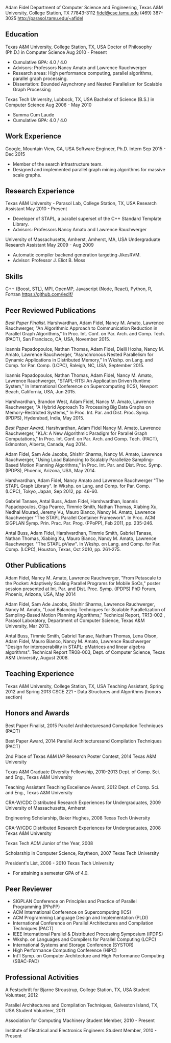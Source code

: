 Adam Fidel
Department of Computer Science and Engineering,
Texas A&M University, College Station, TX 77843-3112
fidel@cse.tamu.edu
(469) 387-3025
http://parasol.tamu.edu/~afidel

Education
---------
Texas A&M University, College Station, TX, USA
Doctor of Philosophy (Ph.D.) in Computer Science 
Aug 2010 - Present
* Cumulative GPA: 4.0 / 4.0
* Advisors: Professors Nancy Amato and Lawrence Rauchwerger
* Research areas: High performance computing, parallel algorithms, parallel graph processing.
* Dissertation: Bounded Asynchrony and Nested Parallelism for Scalable Graph Processing

Texas Tech University, Lubbock, TX, USA
Bachelor of Science (B.S.) in Computer Science
Aug 2006 - May 2010
* Summa Cum Laude
* Cumulative GPA: 4.0 / 4.0


Work Experience
-------------
Google, Mountain View, CA, USA
Software Engineer, Ph.D. Intern
Sep 2015 - Dec 2015
* Member of the search infrastructure team. 
* Designed and implemented parallel graph mining algorithms for massive scale graphs.


Research Experience
---------------
Texas A&M University - Parasol Lab, College Station, TX, USA
Research Assistant
May 2010 - Present
* Developer of STAPL, a parallel superset of the C++ Standard Template Library.
* Advisors: Professors Nancy Amato and Lawrence Rauchwerger

University of Massachusetts, Amherst, Amherst, MA, USA
Undergraduate Research Assistant
May 2009 - Aug 2009
* Automatic compiler backend generation targeting JikesRVM.
* Advisor: Professor J. Eliot B. Moss


Skills
------
C++ (Boost, STL), MPI, OpenMP, Javascript (Node, React), Python, R, Fortran
https://github.com/ledif/


Peer Reviewed Publications
-------------
*Best Paper Finalist.* Harshvardhan, Adam Fidel, Nancy M. Amato, Lawrence
Rauchwerger, "An Algorithmic Approach to Communication Reduction in Parallel Graph
Algorithms," In Proc. Int. Conf. on Par. Arch. and Comp. Tech. (PACT), San Francisco,
CA, USA, November 2015.

Ioannis Papadopoulos, Nathan Thomas, Adam Fidel, Dielli Hoxha, Nancy M. Amato,
Lawrence Rauchwerger, "Asynchronous Nested Parallelism for Dynamic Applications in
Distributed Memory," In Wkshp. on Lang. and Comp. for Par. Comp. (LCPC), Raleigh,
NC, USA, September 2015.

Ioannis Papadopoulos, Nathan Thomas, Adam Fidel, Nancy M. Amato, Lawrence
Rauchwerger, "STAPL-RTS: An Application Driven Runtime System," In International
Conference on Supercomputing (ICS), Newport Beach, California, USA, Jun 2015.

Harshvardhan, Brandon West, Adam Fidel, Nancy M. Amato, Lawrence Rauchwerger, "A
Hybrid Approach To Processing Big Data Graphs on Memory-Restricted Systems," In
Proc. Int. Par. and Dist. Proc. Symp. (IPDPS), Hyderabad, India, May 2015.

*Best Paper Award*. Harshvardhan, Adam Fidel Nancy M. Amato, Lawrence
Rauchwerger, "KLA: A New Algorithmic Paradigm for Parallel Graph Computations,"
In Proc. Int. Conf. on Par. Arch. and Comp. Tech. (PACT), Edmonton, Alberta,
Canada, Aug 2014.

Adam Fidel, Sam Ade Jacobs, Shishir Sharma, Nancy M. Amato, Lawrence Rauchwerger,
"Using Load Balancing to Scalably Parallelize Sampling-Based Motion Planning
Algorithms," In Proc. Int. Par. and Dist. Proc. Symp. (IPDPS), Phoenix, Arizona,
USA, May 2014.

Harshvardhan, Adam Fidel, Nancy Amato and Lawrence Rauchwerger "The STAPL
Graph Library". In Wkshp. on Lang. and Comp. for Par. Comp. (LCPC), Tokyo,
Japan, Sep 2012, pp. 46-60.

Gabriel Tanase, Antal Buss, Adam Fidel, Harshvardhan, Ioannis Papadopoulos, Olga
Pearce, Timmie Smith, Nathan Thomas, Xiabing Xu, Nedhal Mourad, Jeremy Vu,
Mauro Bianco, Nancy M. Amato, Lawrence Rauchwerger "The STAPL Parallel Container
Framework". In Proc. ACM SIGPLAN Symp. Prin. Prac. Par. Prog. (PPoPP), Feb
2011, pp. 235-246.

Antal Buss, Adam Fidel, Harshvardhan, Timmie Smith, Gabriel Tanase, Nathan Thomas,
Xiabing Xu, Mauro Bianco, Nancy M. Amato, Lawrence Rauchwerger. "The STAPL
pView". In Wkshp. on Lang. and Comp. for Par. Comp. (LCPC), Houston, Texas, Oct
2010, pp. 261-275.


Other Publications
-------------
Adam Fidel, Nancy M. Amato, Lawrence Rauchwerger, "From Petascale to the Pocket:
Adaptively Scaling Parallel Programs for Mobile SoCs," poster session presented at Int.
Par. and Dist. Proc. Symp. (IPDPS) PhD Forum, Phoenix, Arizona, USA, May 2014

Adam Fidel, Sam Ade Jacobs, Shishir Sharma, Lawrence Rauchwerger, Nancy M.
Amato, "Load Balancing Techniques for Scalable Parallelization of Sampling-Based Motion
Planning Algorithms," Technical Report, TR13-002 , Parasol Laboratory, Department of
Computer Science, Texas A&M University, Mar 2013.

Antal Buss, Timmie Smith, Gabriel Tanase, Natham Thomas, Lena Olson, Adam Fidel,
Mauro Bianco, Nancy M. Amato, Lawrence Rauchwerger "Design for interoperability in
STAPL: pMatrices and linear algebra algorithms". Technical Report TR08-003, Dept. of
Computer Science, Texas A&M University, August 2008.


Teaching Experience
-------------
Texas A&M University, College Station, TX, USA
Teaching Assistant, Spring 2012 and Spring 2013
CSCE 221 - Data Structures and Algorithms (honors section)

Honors and Awards
-------------
Best Paper Finalist, 2015
Parallel Architecturesand Compilation Techniques (PACT)

Best Paper Award, 2014
Parallel Architecturesand Compilation Techniques (PACT)

2nd Place of Texas A&M IAP Research Poster Contest, 2014
Texas A&M University

Texas A&M Graduate Diversity Fellowship, 2010-2013
Dept. of Comp. Sci. and Eng., Texas A&M University

Teaching Assistant Teaching Excellence Award, 2012
Dept. of Comp. Sci. and Eng., Texas A&M University

CRA-W/CDC Distributed Research Experiences for Undergraduates, 2009
University of Massachusetts, Amherst

Engineering Scholarship, Baker Hughes, 2008
Texas Tech University

CRA-W/CDC Distributed Research Experiences for Undergraduates, 2008
Texas A&M University

Texas Tech ACM Junior of the Year, 2008

Scholarship in Computer Science, Raytheon, 2007
Texas Tech University

President's List, 2006 - 2010
Texas Tech University
* For attaining a semester GPA of 4.0.


Peer Reviewer
-------------
* SIGPLAN Conference on Principles and Practice of Parallel Programming (PPoPP)
* ACM International Conference on Supercomputing (ICS)
* ACM Programming Language Design and Implementation (PLDI)
* International Conference on Parallel Architectures and Compilation Techniques (PACT)
* IEEE International Parallel & Distributed Processing Symposium (IPDPS)
* Wkshp. on Languages and Compilers for Parallel Computing (LCPC)
* International Systems and Storage Conference (SYSTOR)
* High Performance Computing Conference (HiPC)
* Int'l Symp. on Computer Architecture and High Performance Computing (SBAC-PAD)


Professional Activities
-------------
A Festschrift for Bjarne Stroustrup, College Station, TX, USA
Student Volunteer, 2012

Parallel Architectures and Compilation Techniques, Galveston Island, TX, USA
Student Volunteer, 2011

Association for Computing Machinery
Student Member, 2010 - Present

Institute of Electrical and Electronics Engineers
Student Member, 2010 - Present

